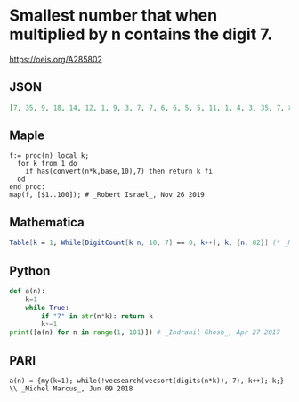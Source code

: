 # Smallest number that when multiplied by n contains the digit 7\.
https://oeis.org/A285802
## JSON
```JSON
[7, 35, 9, 18, 14, 12, 1, 9, 3, 7, 7, 6, 6, 5, 5, 11, 1, 4, 3, 35, 7, 8, 9, 3, 3, 3, 1, 17, 3, 9, 7, 18, 9, 5, 2, 2, 1, 2, 2, 18, 7, 9, 4, 4, 6, 6, 1, 12, 3, 14, 7, 11, 7, 5, 5, 12, 1, 3, 3, 12, 7, 6, 6, 9, 11, 11, 1, 4, 3, 1, 1, 1, 1, 1, 1, 1, 1, 1, 1, 9, 7, 7]
```
## Maple
```Maple
f:= proc(n) local k;
  for k from 1 do
    if has(convert(n*k,base,10),7) then return k fi
  od
end proc:
map(f, [$1..100]); # _Robert Israel_, Nov 26 2019
```
## Mathematica
```Mathematica
Table[k = 1; While[DigitCount[k n, 10, 7] == 0, k++]; k, {n, 82}] (* _Michael De Vlieger_, Apr 26 2017 *)
```
## Python
```Python
def a(n):
    k=1
    while True:
        if "7" in str(n*k): return k
        k+=1
print([a(n) for n in range(1, 101)]) # _Indranil Ghosh_, Apr 27 2017
```
## PARI
```PARI
a(n) = {my(k=1); while(!vecsearch(vecsort(digits(n*k)), 7), k++); k;} \\ _Michel Marcus_, Jun 09 2018
```
